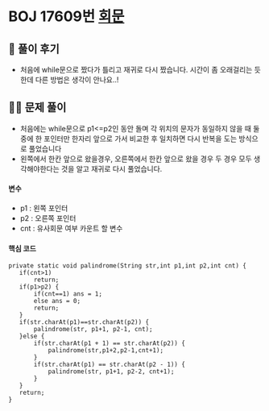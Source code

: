 # BOJ 17609번 [회문](https://www.acmicpc.net/problem/17609)

## 🌈 풀이 후기
- 처음에 while문으로 짰다가 틀리고 재귀로 다시 짰습니다. 시간이 좀 오래걸리는 듯 한데 다른 방법은 생각이 안나요..!
## 👩‍🏫 문제 풀이
- 처음에는 while문으로 p1<=p2인 동안 돌며 각 위치의 문자가 동일하지 않을 때
둘중에 한 포인터만 한자리 앞으로 가서 비교한 후 일치하면 다시 반복을 도는 방식으로 풀었습니다
- 왼쪽에서 한칸 앞으로 왔을경우, 오른쪽에서 한칸 앞으로 왔을 경우 두 경우 모두 생각해야한다는 것을 알고
재귀로 다시 풀었습니다.

 #### 변수
- p1 : 왼쪽 포인터
- p2 : 오른쪽 포인터
- cnt : 유사회문 여부 카운트 할 변수
 #### 핵심 코드
 ```
private static void palindrome(String str,int p1,int p2,int cnt) {
    if(cnt>1)
        return;
    if(p1>p2) {
        if(cnt==1) ans = 1;
        else ans = 0;
        return;
    }
    if(str.charAt(p1)==str.charAt(p2)) {
        palindrome(str, p1+1, p2-1, cnt);
    }else {
        if(str.charAt(p1 + 1) == str.charAt(p2)) {
            palindrome(str,p1+2,p2-1,cnt+1);
        }
        if(str.charAt(p1) == str.charAt(p2 - 1)) {
            palindrome(str, p1+1, p2-2, cnt+1);
        }
    }
    return;
}
```
